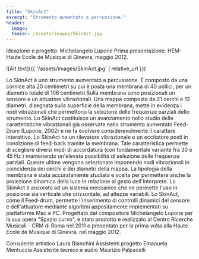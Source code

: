 ```yaml
---
title: "SkinAct"
excerpt: "Strumento aumentato a percussione."
header:
  image:
  teaser: /assets/images/SkinAct.jpg
---
```


Ideazione e progetto: Michelangelo Lupone
Prima presentazione: HEM-Haute Ecole de Musique di Ginevra, maggio 2012.

![Alt text]({{ '/assets/images/SkinAct.jpg' | relative_url }})


Lo SkinAct è uno strumento aumentato a percussione. È composto da una cornice alta 20 centimetri su cui è posta una membrana di 40 pollici, per un diametro totale di 106 centimetri.Sulla membrana sono posizionati un sensore e un attuatore vibrazionali. Una mappa composta da 21 cerchi e 13 diametri, disegnata sulla superficie della membrana, mette in evidenza i nodi vibrazionali che permettono la selezione delle frequenze parziali dello strumento. Lo SkinAct costituisce un avanzamento nello studio delle caratteristiche vibrazionali già osservate nello strumento aumentato Feed-Drum (Lupone, 2002) e ne fa evolvere considerevolmente il carattere interattivo.
Lo SkinAct ha un rilevatore vibrazionale e un eccitatore posti in condizione di feed-back tramite la membrana. Tale caratteristica permette di scegliere diversi modi di accordatura (con fondamentale variante fra 30 e 45 Hz ) mantenendo un'elevata possibilità di selezione delle frequenze parziali. Queste ultime vengono selezionate imponendo nodi vibrazionali in coincidenza dei cerchi e dei diametri della mappa.
La tipologia della membrana è stata accuratamente studiata e scelta per permettere anche la proiezione dinamica della luce in relazione al gesto dell'interprete.
Lo SkinAct è ancorato ad un sistema meccanico che ne permette l'uso in posizione sia verticale che orizzontale, ad altezze variabili.
Lo SkinAct, come il Feed-drum, permette l'inserimento di controlli dinamici del sensore e dell'attuatore mediante algoritmi appositamente implementati su piattaforme Mac e PC.  Progettato dal compositore Michelangelo Lupone per la sua opera "Spazio curvo", è stato prodotto e realizzato al Centro Ricerche Musicali - CRM di Roma nel 2011 e presentato per la prima volta alla Haute Ecole de Musique di Ginevra, nel maggio 2012.

Consulente artistico Laura Bianchini
Assistenti progetto Emanuela Mentuccia
Assistente tecnico e audio Maurizio Palpacelli
